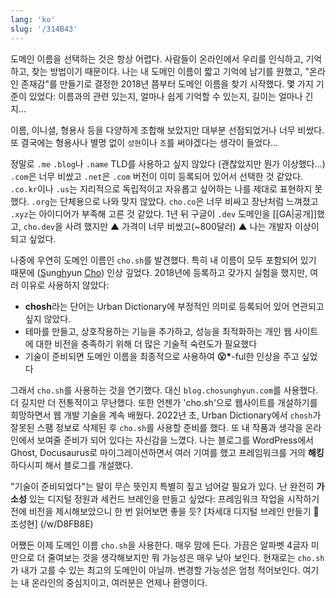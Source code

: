 ```yaml
---
lang: 'ko'
slug: '/314B43'
---
```


도메인 이름을 선택하는 것은 항상 어렵다.
사람들이 온라인에서 우리를 인식하고, 기억하고, 찾는 방법이기 때문이다.
나는 내 도메인 이름이 짧고 기억에 남기를 원했고, "온라인 존재감"를 만들기로 결정한 2018년 쯤부터 도메인 이름을 찾기 시작했다.
몇 가지 기준이 있었다: 이름과의 관련 있는지, 얼마나 쉽게 기억할 수 있는지, 길이는 얼마나 긴지...

이름, 이니셜, 형용사 등을 다양하게 조합해 보았지만 대부분 선점되었거나 너무 비쌌다. 또 결국에는 형용사나 별명 없이 `성현`이나 `조`를 써야겠다는 생각이 들었다...

정말로 `.me` `.blog`나 `.name` TLD를 사용하고 싶지 않았다 (괜찮았지만 뭔가 이상했다...) `.com`은 너무 비쌌고 `.net`은 `.com` 버전이 이미 등록되어 있어서 선택한 것 같았다. `.co.kr`이나 `.us`는 지리적으로 독립적이고 자유롭고 싶어하는 나를 제대로 표현하지 못했다. `.org`는 단체용으로 나와 맞지 않았다. `cho.co`은 너무 비싸고 장난처럼 느껴졌고 `.xyz`는 아이디어가 부족해 고른 것 같았다. 1년 뒤 구글이 `.dev` 도메인을 [[GA|공개]]했고, `cho.dev`을 사려 했지만 ▲ 가격이 너무 비쌌고(~800달러) ▲ 나는 개발자 이상이 되고 싶었다.

나중에 우연히 도메인 이름인 `cho.sh`를 발견했다. 특히 내 이름이 모두 포함되어 있기 때문에 (<u>S</u>ung<u>h</u>yun <u>Cho</u>) 인상 깊었다. 2018년에 등록하고 갖가지 실험을 했지만, 여러 이유로 사용하지 않았다:

- **chosh**라는 단어는 Urban Dictionary에 부정적인 의미로 등록되어 있어 연관되고 싶지 않았다.
- 테마를 만들고, 상호작용하는 기능을 추가하고, 성능을 최적화하는 개인 웹 사이트에 대한 비전을 충족하기 위해 더 많은 기술적 숙련도가 필요했다
- 기술이 준비되면 도메인 이름을 최종적으로 사용하여 **😮\***-ful한 인상을 주고 싶었다

그래서 `cho.sh`를 사용하는 것을 연기했다. 대신 `blog.chosunghyun.com`를 사용했다. 더 길지만 더 전통적이고 무난했다. 또한 언젠가 'cho.sh'으로 웹사이트를 개설하기를 희망하면서 웹 개발 기술을 계속 배웠다. 2022년 초, Urban Dictionary에서 `chosh`가 잘못된 스팸 정보로 삭제된 후 `cho.sh`를 사용할 준비를 했다. 또 내 작품과 생각을 온라인에서 보여줄 준비가 되어 있다는 자신감을 느꼈다. 나는 블로그를 WordPress에서 Ghost, Docusaurus로 마이그레이션하면서 여러 기여를 했고 프레임워크를 거의 **해킹**하다시피 해서 블로그를 개설했다.

"기술이 준비되었다"는 말이 무슨 뜻인지 특별히 짚고 넘어갈 필요가 있다. 난 완전히 **가소성** 있는 디지털 정원과 세컨드 브레인을 만들고 싶었다: 프레임워크 작업을 시작하기 전에 비전을 제시해보았으니 한 번 읽어보면 좋을 듯? [차세대 디지털 브레인 만들기 🧠 조성현] (/w/D8FB8E)

어쨌든 이제 도메인 이름 `cho.sh`을 사용한다. 매우 맘에 든다. 가끔은 알파벳 4글자 미만으로 더 줄여보는 것을 생각해보지만 뭐 가능성은 매우 낮아 보인다. 현재로는 `cho.sh`가 내가 고를 수 있는 최고의 도메인이 아닐까. 변경할 가능성은 엄청 적어보인다. 여기는 내 온라인의 중심지이고, 여러분은 언제나 환영이다.
